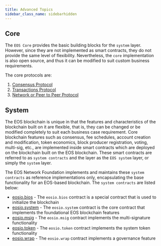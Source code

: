 ```yaml
---
title: Advanced Topics
sidebar_class_name: sidebarhidden
---
```



## Core

The `EOS Core` provides the basic building blocks for the `system` layer. However, since they are not implemented as smart contracts, they do not provide the same level of flexibility. Nevertheless, the `core` implementation is also open source, and thus it can be modified to suit custom business requirements.

The core protocols are:

1. [Consensus Protocol](01_consensus-protocol.md)
2. [Transactions Protocol](02_transactions-protocol.md)
3. [Network or Peer to Peer Protocol](03_network-peer-protocol.md)

## System

The EOS blockchain is unique in that the features and characteristics of the blockchain built on it are flexible, that is, they can be changed or be modified completely to suit each business case requirement. Core blockchain features such as consensus, fee schedules, account creation and modification, token economics, block producer registration, voting, multi-sig, etc., are implemented inside smart contracts which are deployed on the blockchain built on the EOS blockchain. These smart contracts are referred to as `system contracts` and the layer as the `EOS system` layer, or simply the `system` layer.

The EOS Network Foundation implements and maintains these `system contracts` as reference implementations only, encapsulating the base functionality for an EOS-based blockchain. The `system contracts` are listed below:

* [eosio.bios](https://github.com/eosnetworkfoundation/eos-system-contracts/tree/main/contracts/eosio.bios) - The `eosio.bios` contract is a special contract that is used to initialize the blockchain
* [eosio.system](https://github.com/eosnetworkfoundation/eos-system-contracts/tree/main/contracts/eosio.system) - The `eosio.system` contract is the core contract that implements the foundational EOS blockchain features
* [eosio.msig](https://github.com/eosnetworkfoundation/eos-system-contracts/tree/main/contracts/eosio.msig) - The `eosio.msig` contract implements the multi-signature functionality
* [eosio.token](https://github.com/eosnetworkfoundation/eos-system-contracts/tree/main/contracts/eosio.token) - The `eosio.token` contract implements the system token functionality
* [eosio.wrap](https://github.com/eosnetworkfoundation/eos-system-contracts/tree/main/contracts/eosio.wrap) - The `eosio.wrap` contract implements a governance feature
